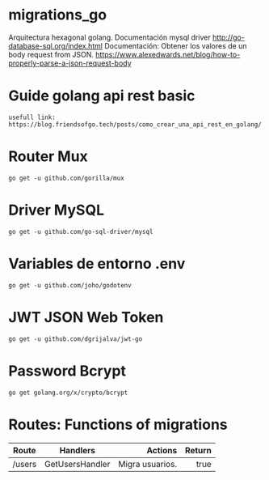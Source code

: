 # migrations_go

Arquitectura hexagonal golang. Documentación mysql driver 
http://go-database-sql.org/index.html
Documentación: Obtener los valores de un body request from JSON.
https://www.alexedwards.net/blog/how-to-properly-parse-a-json-request-body

# Guide golang api rest basic

    usefull link: https://blog.friendsofgo.tech/posts/como_crear_una_api_rest_en_golang/

# Router Mux 
    go get -u github.com/gorilla/mux

# Driver MySQL 

    go get -u github.com/go-sql-driver/mysql

# Variables de entorno .env

    go get -u github.com/joho/godotenv

# JWT JSON Web Token

    go get -u github.com/dgrijalva/jwt-go


# Password Bcrypt 

    go get golang.org/x/crypto/bcrypt


# Routes: Functions of migrations 

| Route           | Handlers           | Actions            | Return                 |
| --------------- |:------------------:| ------------------:|-----------------------:|
| /users          | GetUsersHandler    | Migra usuarios.    |  true || error         | 

